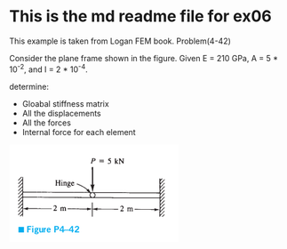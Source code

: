 # This is the md readme file for ex06

This example is taken from Logan FEM book. Problem(4-42)

Consider the plane frame shown in the figure. Given E = 210 GPa, A = 5 * 10<sup>-2</sup>, and I = 2 * 10<sup>-4</sup>.

determine:
* Gloabal stiffness matrix
* All the displacements
* All the forces
* Internal force for each element

![Screenshot](./ex06.png)
